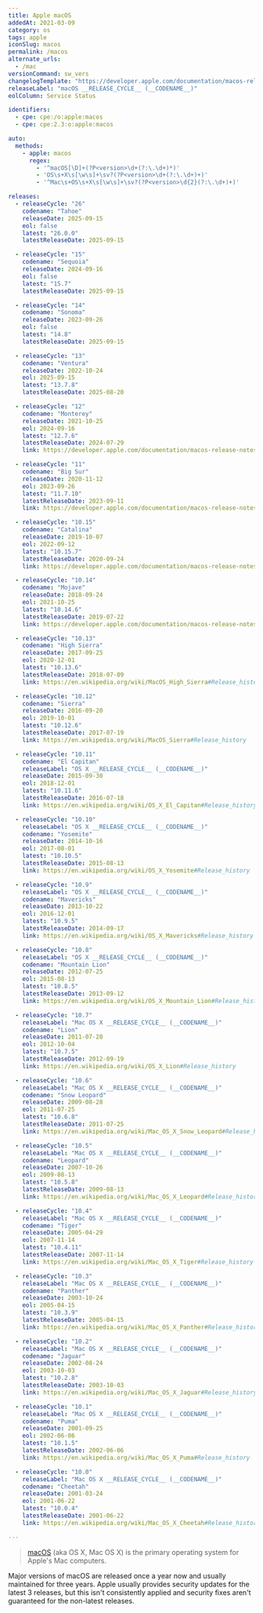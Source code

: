 ```yaml
---
title: Apple macOS
addedAt: 2021-03-09
category: os
tags: apple
iconSlug: macos
permalink: /macos
alternate_urls:
  - /mac
versionCommand: sw_vers
changelogTemplate: "https://developer.apple.com/documentation/macos-release-notes/macos-__RELEASE_CYCLE__-release-notes"
releaseLabel: "macOS __RELEASE_CYCLE__ (__CODENAME__)"
eolColumn: Service Status

identifiers:
  - cpe: cpe:/o:apple:macos
  - cpe: cpe:2.3:o:apple:macos

auto:
  methods:
    - apple: macos
      regex:
        - '^macOS[\D]+(?P<version>\d+(?:\.\d+)*)'
        - 'OS\s+X\s[\w\s]+\sv?(?P<version>\d+(?:\.\d+)+)'
        - '^Mac\s+OS\s+X\s[\w\s]+\sv?(?P<version>\d{2}(?:\.\d+)+)'

releases:
  - releaseCycle: "26"
    codename: "Tahoe"
    releaseDate: 2025-09-15
    eol: false
    latest: "26.0.0"
    latestReleaseDate: 2025-09-15

  - releaseCycle: "15"
    codename: "Sequoia"
    releaseDate: 2024-09-16
    eol: false
    latest: "15.7"
    latestReleaseDate: 2025-09-15

  - releaseCycle: "14"
    codename: "Sonoma"
    releaseDate: 2023-09-26
    eol: false
    latest: "14.8"
    latestReleaseDate: 2025-09-15

  - releaseCycle: "13"
    codename: "Ventura"
    releaseDate: 2022-10-24
    eol: 2025-09-15
    latest: "13.7.8"
    latestReleaseDate: 2025-08-20

  - releaseCycle: "12"
    codename: "Monterey"
    releaseDate: 2021-10-25
    eol: 2024-09-16
    latest: "12.7.6"
    latestReleaseDate: 2024-07-29
    link: https://developer.apple.com/documentation/macos-release-notes/macos-12_0_1-release-notes

  - releaseCycle: "11"
    codename: "Big Sur"
    releaseDate: 2020-11-12
    eol: 2023-09-26
    latest: "11.7.10"
    latestReleaseDate: 2023-09-11
    link: https://developer.apple.com/documentation/macos-release-notes/macos-big-sur-11_0_1-release-notes

  - releaseCycle: "10.15"
    codename: "Catalina"
    releaseDate: 2019-10-07
    eol: 2022-09-12
    latest: "10.15.7"
    latestReleaseDate: 2020-09-24
    link: https://developer.apple.com/documentation/macos-release-notes/macos-catalina-10_15-release-notes

  - releaseCycle: "10.14"
    codename: "Mojave"
    releaseDate: 2018-09-24
    eol: 2021-10-25
    latest: "10.14.6"
    latestReleaseDate: 2019-07-22
    link: https://developer.apple.com/documentation/macos-release-notes/macos-mojave-10_14-release-notes

  - releaseCycle: "10.13"
    codename: "High Sierra"
    releaseDate: 2017-09-25
    eol: 2020-12-01
    latest: "10.13.6"
    latestReleaseDate: 2018-07-09
    link: https://en.wikipedia.org/wiki/MacOS_High_Sierra#Release_history

  - releaseCycle: "10.12"
    codename: "Sierra"
    releaseDate: 2016-09-20
    eol: 2019-10-01
    latest: "10.12.6"
    latestReleaseDate: 2017-07-19
    link: https://en.wikipedia.org/wiki/MacOS_Sierra#Release_history

  - releaseCycle: "10.11"
    codename: "El Capitan"
    releaseLabel: "OS X __RELEASE_CYCLE__ (__CODENAME__)"
    releaseDate: 2015-09-30
    eol: 2018-12-01
    latest: "10.11.6"
    latestReleaseDate: 2016-07-18
    link: https://en.wikipedia.org/wiki/OS_X_El_Capitan#Release_history

  - releaseCycle: "10.10"
    releaseLabel: "OS X __RELEASE_CYCLE__ (__CODENAME__)"
    codename: "Yosemite"
    releaseDate: 2014-10-16
    eol: 2017-08-01
    latest: "10.10.5"
    latestReleaseDate: 2015-08-13
    link: https://en.wikipedia.org/wiki/OS_X_Yosemite#Release_history

  - releaseCycle: "10.9"
    releaseLabel: "OS X __RELEASE_CYCLE__ (__CODENAME__)"
    codename: "Mavericks"
    releaseDate: 2013-10-22
    eol: 2016-12-01
    latest: "10.9.5"
    latestReleaseDate: 2014-09-17
    link: https://en.wikipedia.org/wiki/OS_X_Mavericks#Release_history

  - releaseCycle: "10.8"
    releaseLabel: "OS X __RELEASE_CYCLE__ (__CODENAME__)"
    codename: "Mountain Lion"
    releaseDate: 2012-07-25
    eol: 2015-08-13
    latest: "10.8.5"
    latestReleaseDate: 2013-09-12
    link: https://en.wikipedia.org/wiki/OS_X_Mountain_Lion#Release_history

  - releaseCycle: "10.7"
    releaseLabel: "Mac OS X __RELEASE_CYCLE__ (__CODENAME__)"
    codename: "Lion"
    releaseDate: 2011-07-20
    eol: 2012-10-04
    latest: "10.7.5"
    latestReleaseDate: 2012-09-19
    link: https://en.wikipedia.org/wiki/OS_X_Lion#Release_history

  - releaseCycle: "10.6"
    releaseLabel: "Mac OS X __RELEASE_CYCLE__ (__CODENAME__)"
    codename: "Snow Leopard"
    releaseDate: 2009-08-28
    eol: 2011-07-25
    latest: "10.6.8"
    latestReleaseDate: 2011-07-25
    link: https://en.wikipedia.org/wiki/Mac_OS_X_Snow_Leopard#Release_history

  - releaseCycle: "10.5"
    releaseLabel: "Mac OS X __RELEASE_CYCLE__ (__CODENAME__)"
    codename: "Leopard"
    releaseDate: 2007-10-26
    eol: 2009-08-13
    latest: "10.5.8"
    latestReleaseDate: 2009-08-13
    link: https://en.wikipedia.org/wiki/Mac_OS_X_Leopard#Release_history

  - releaseCycle: "10.4"
    releaseLabel: "Mac OS X __RELEASE_CYCLE__ (__CODENAME__)"
    codename: "Tiger"
    releaseDate: 2005-04-29
    eol: 2007-11-14
    latest: "10.4.11"
    latestReleaseDate: 2007-11-14
    link: https://en.wikipedia.org/wiki/Mac_OS_X_Tiger#Release_history

  - releaseCycle: "10.3"
    releaseLabel: "Mac OS X __RELEASE_CYCLE__ (__CODENAME__)"
    codename: "Panther"
    releaseDate: 2003-10-24
    eol: 2005-04-15
    latest: "10.3.9"
    latestReleaseDate: 2005-04-15
    link: https://en.wikipedia.org/wiki/Mac_OS_X_Panther#Release_history

  - releaseCycle: "10.2"
    releaseLabel: "Mac OS X __RELEASE_CYCLE__ (__CODENAME__)"
    codename: "Jaguar"
    releaseDate: 2002-08-24
    eol: 2003-10-03
    latest: "10.2.8"
    latestReleaseDate: 2003-10-03
    link: https://en.wikipedia.org/wiki/Mac_OS_X_Jaguar#Release_history

  - releaseCycle: "10.1"
    releaseLabel: "Mac OS X __RELEASE_CYCLE__ (__CODENAME__)"
    codename: "Puma"
    releaseDate: 2001-09-25
    eol: 2002-06-06
    latest: "10.1.5"
    latestReleaseDate: 2002-06-06
    link: https://en.wikipedia.org/wiki/Mac_OS_X_Puma#Release_history

  - releaseCycle: "10.0"
    releaseLabel: "Mac OS X __RELEASE_CYCLE__ (__CODENAME__)"
    codename: "Cheetah"
    releaseDate: 2001-03-24
    eol: 2001-06-22
    latest: "10.0.4"
    latestReleaseDate: 2001-06-22
    link: https://en.wikipedia.org/wiki/Mac_OS_X_Cheetah#Release_history

---
```


> [macOS](https://en.wikipedia.org/wiki/MacOS) (aka OS X, Mac OS X) is the primary operating system for Apple's Mac computers.

Major versions of macOS are released once a year now and usually maintained for three years.
Apple usually provides security updates for the latest 3 releases,
but this isn't consistently applied and security fixes aren't guaranteed for the non-latest releases.
